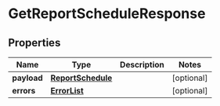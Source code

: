 # GetReportScheduleResponse

## Properties
Name | Type | Description | Notes
------------ | ------------- | ------------- | -------------
**payload** | [**ReportSchedule**](ReportSchedule.md) |  |  [optional]
**errors** | [**ErrorList**](ErrorList.md) |  |  [optional]
